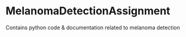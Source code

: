 # MelanomaDetectionAssignment
Contains python code &amp; documentation related to melanoma detection
